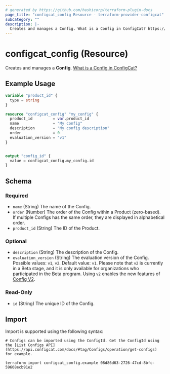 ```yaml
---
# generated by https://github.com/hashicorp/terraform-plugin-docs
page_title: "configcat_config Resource - terraform-provider-configcat"
subcategory: ""
description: |-
  Creates and manages a Config. What is a Config in ConfigCat? https://configcat.com/docs/main-concepts
---
```


# configcat_config (Resource)

Creates and manages a **Config**. [What is a Config in ConfigCat?](https://configcat.com/docs/main-concepts)

## Example Usage

```terraform
variable "product_id" {
  type = string
}

resource "configcat_config" "my_config" {
  product_id         = var.product_id
  name               = "My config"
  description        = "My config description"
  order              = 0
  evaluation_version = "v1"
}


output "config_id" {
  value = configcat_config.my_config.id
}
```

<!-- schema generated by tfplugindocs -->
## Schema

### Required

- `name` (String) The name of the Config.
- `order` (Number) The order of the Config within a Product (zero-based). If multiple Configs has the same order, they are displayed in alphabetical order.
- `product_id` (String) The ID of the Product.

### Optional

- `description` (String) The description of the Config.
- `evaluation_version` (String) The evaluation version of the Config. Possible values: `v1`, `v2`. Default value: `v1`. Please note that `v2` is currently in a Beta stage, and it is only available for organizations who participated in the Beta program. Using `v2` enables the new features of [Config V2](https://configcat.com/docs/advanced/config-v2).

### Read-Only

- `id` (String) The unique ID of the Config.

## Import

Import is supported using the following syntax:

```shell
# Configs can be imported using the ConfigId. Get the ConfigId using the [List Configs API](https://api.configcat.com/docs/#tag/Configs/operation/get-configs) for example.

terraform import configcat_config.example 08d86d63-2726-47cd-8bfc-59608ecb91e2
```
